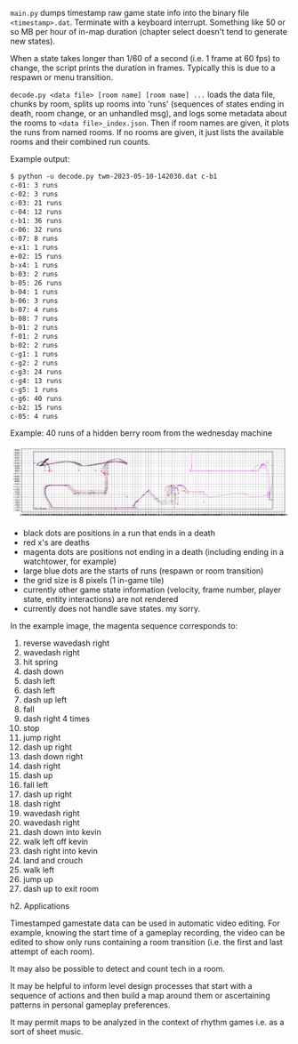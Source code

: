 
`main.py`
dumps timestamp raw game state info into the binary file `<timestamp>.dat`. Terminate with a keyboard interrupt. Something like 50 or so MB per hour of in-map duration (chapter select doesn't tend to generate new states).

When a state takes longer than 1/60 of a second (i.e. 1 frame at 60 fps) to change, the script prints the duration in frames. Typically this is due to a respawn or menu transition.

`decode.py <data file> [room name] [room name] ...`
loads the data file, chunks by room, splits up rooms into 'runs' (sequences of states ending in death, room change, or an unhandled msg), and logs some metadata about the rooms to `<data file>_index.json`. Then if room names are given, it plots the runs from named rooms. If no rooms are given, it just lists the available rooms and their combined run counts.

Example output:
```
$ python -u decode.py twm-2023-05-10-142030.dat c-b1
c-01: 3 runs
c-02: 3 runs
c-03: 21 runs
c-04: 12 runs
c-b1: 36 runs
c-06: 32 runs
c-07: 8 runs
e-x1: 1 runs
e-02: 15 runs
b-x4: 1 runs
b-03: 2 runs
b-05: 26 runs
b-04: 1 runs
b-06: 3 runs
b-07: 4 runs
b-08: 7 runs
b-01: 2 runs
f-01: 2 runs
b-02: 2 runs
c-g1: 1 runs
c-g2: 2 runs
c-g3: 24 runs
c-g4: 13 runs
c-g5: 1 runs
c-g6: 40 runs
c-b2: 15 runs
c-05: 4 runs
```

Example: 40 runs of a hidden berry room from the wednesday machine

![image](example_twm-c-b1.png)

* black dots are positions in a run that ends in a death
* red x's are deaths
* magenta dots are positions not ending in a death (including ending in a watchtower, for example)
* large blue dots are the starts of runs (respawn or room transition)
* the grid size is 8 pixels (1 in-game tile)
* currently other game state information (velocity, frame number, player state, entity interactions) are not rendered
* currently does not handle save states. my sorry.

In the example image, the magenta sequence corresponds to:
1. reverse wavedash right
1. wavedash right
1. hit spring
1. dash down
1. dash left
1. dash left
1. dash up left
1. fall
1. dash right 4 times
1. stop
1. jump right
1. dash up right
1. dash down right
1. dash right
1. dash up
1. fall left
1. dash up right
1. dash right
1. wavedash right
1. wavedash right
1. dash down into kevin
1. walk left off kevin
1. dash right into kevin
1. land and crouch
1. walk left
1. jump up
1. dash up to exit room


h2. Applications 

Timestamped gamestate data can be used in automatic video editing. For example, knowing the start time of a gameplay recording, the video can be edited to show only runs containing a room transition (i.e. the first and last attempt of each room).

It may also be possible to detect and count tech in a room.

It may be helpful to inform level design processes that start with a sequence of actions and then build a map around them or ascertaining patterns in personal gameplay preferences.

It may permit maps to be analyzed in the context of rhythm games i.e. as a sort of sheet music.

